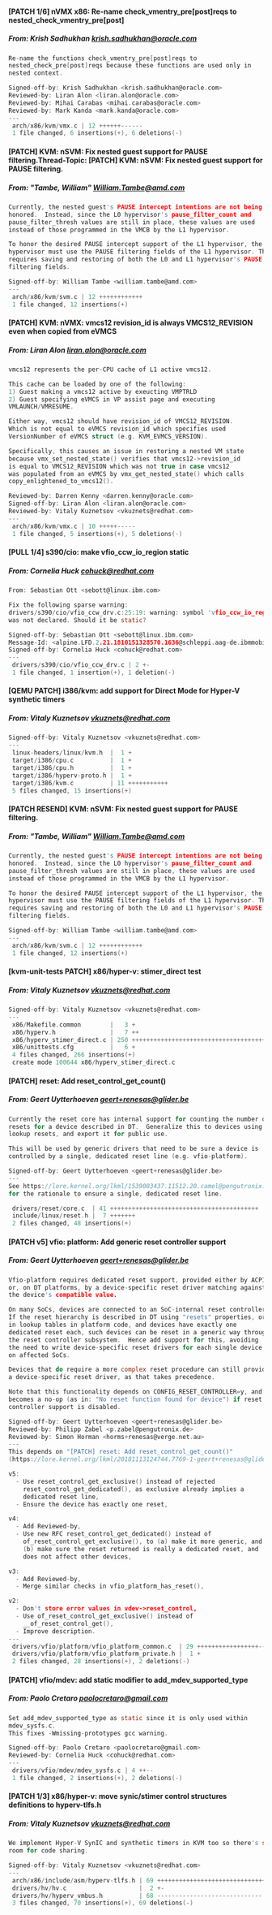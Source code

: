 #### [PATCH 1/6] nVMX x86: Re-name check_vmentry_pre[post]reqs to nested_check_vmentry_pre[post]
##### From: Krish Sadhukhan <krish.sadhukhan@oracle.com>

```c
Re-name the functions check_vmentry_pre[post]reqs to
nested_check_pre[post]reqs because these functions are used only in
nested context.

Signed-off-by: Krish Sadhukhan <krish.sadhukhan@oracle.com>
Reviewed-by: Liran Alon <liran.alon@oracle.com>
Reviewed-by: Mihai Carabas <mihai.carabas@oracle.com>
Reviewed-by: Mark Kanda <mark.kanda@oracle.com>
---
 arch/x86/kvm/vmx.c | 12 ++++++------
 1 file changed, 6 insertions(+), 6 deletions(-)

```
#### [PATCH] KVM: nSVM: Fix nested guest support for PAUSE filtering.Thread-Topic: [PATCH] KVM: nSVM: Fix nested guest support for PAUSE filtering.
##### From: "Tambe, William" <William.Tambe@amd.com>

```c
Currently, the nested guest's PAUSE intercept intentions are not being
honored.  Instead, since the L0 hypervisor's pause_filter_count and
pause_filter_thresh values are still in place, these values are used
instead of those programmed in the VMCB by the L1 hypervisor.

To honor the desired PAUSE intercept support of the L1 hypervisor, the L0
hypervisor must use the PAUSE filtering fields of the L1 hypervisor. This
requires saving and restoring of both the L0 and L1 hypervisor's PAUSE
filtering fields.

Signed-off-by: William Tambe <william.tambe@amd.com>
---
 arch/x86/kvm/svm.c | 12 ++++++++++++
 1 file changed, 12 insertions(+)

```
#### [PATCH] KVM: nVMX: vmcs12 revision_id is always VMCS12_REVISION even when copied from eVMCS
##### From: Liran Alon <liran.alon@oracle.com>

```c
vmcs12 represents the per-CPU cache of L1 active vmcs12.

This cache can be loaded by one of the following:
1) Guest making a vmcs12 active by exeucting VMPTRLD
2) Guest specifying eVMCS in VP assist page and executing
VMLAUNCH/VMRESUME.

Either way, vmcs12 should have revision_id of VMCS12_REVISION.
Which is not equal to eVMCS revision_id which specifies used
VersionNumber of eVMCS struct (e.g. KVM_EVMCS_VERSION).

Specifically, this causes an issue in restoring a nested VM state
because vmx_set_nested_state() verifies that vmcs12->revision_id
is equal to VMCS12_REVISION which was not true in case vmcs12
was populated from an eVMCS by vmx_get_nested_state() which calls
copy_enlightened_to_vmcs12().

Reviewed-by: Darren Kenny <darren.kenny@oracle.com>
Signed-off-by: Liran Alon <liran.alon@oracle.com>
Reviewed-by: Vitaly Kuznetsov <vkuznets@redhat.com>
---
 arch/x86/kvm/vmx.c | 10 +++++-----
 1 file changed, 5 insertions(+), 5 deletions(-)

```
#### [PULL 1/4] s390/cio: make vfio_ccw_io_region static
##### From: Cornelia Huck <cohuck@redhat.com>

```c
From: Sebastian Ott <sebott@linux.ibm.com>

Fix the following sparse warning:
drivers/s390/cio/vfio_ccw_drv.c:25:19: warning: symbol 'vfio_ccw_io_region'
was not declared. Should it be static?

Signed-off-by: Sebastian Ott <sebott@linux.ibm.com>
Message-Id: <alpine.LFD.2.21.1810151328570.1636@schleppi.aag-de.ibmmobiledemo.com>
Signed-off-by: Cornelia Huck <cohuck@redhat.com>
---
 drivers/s390/cio/vfio_ccw_drv.c | 2 +-
 1 file changed, 1 insertion(+), 1 deletion(-)

```
#### [QEMU PATCH] i386/kvm: add support for Direct Mode for Hyper-V synthetic timers
##### From: Vitaly Kuznetsov <vkuznets@redhat.com>

```c
Signed-off-by: Vitaly Kuznetsov <vkuznets@redhat.com>
---
 linux-headers/linux/kvm.h  |  1 +
 target/i386/cpu.c          |  1 +
 target/i386/cpu.h          |  1 +
 target/i386/hyperv-proto.h |  1 +
 target/i386/kvm.c          | 11 +++++++++++
 5 files changed, 15 insertions(+)

```
#### [PATCH RESEND] KVM: nSVM: Fix nested guest support for PAUSE filtering.
##### From: "Tambe, William" <William.Tambe@amd.com>

```c
Currently, the nested guest's PAUSE intercept intentions are not being
honored.  Instead, since the L0 hypervisor's pause_filter_count and
pause_filter_thresh values are still in place, these values are used
instead of those programmed in the VMCB by the L1 hypervisor.

To honor the desired PAUSE intercept support of the L1 hypervisor, the L0
hypervisor must use the PAUSE filtering fields of the L1 hypervisor. This
requires saving and restoring of both the L0 and L1 hypervisor's PAUSE
filtering fields.

Signed-off-by: William Tambe <william.tambe@amd.com>
---
 arch/x86/kvm/svm.c | 12 ++++++++++++
 1 file changed, 12 insertions(+)

```
#### [kvm-unit-tests PATCH] x86/hyper-v: stimer_direct test
##### From: Vitaly Kuznetsov <vkuznets@redhat.com>

```c
Signed-off-by: Vitaly Kuznetsov <vkuznets@redhat.com>
---
 x86/Makefile.common        |   3 +
 x86/hyperv.h               |   7 ++
 x86/hyperv_stimer_direct.c | 250 +++++++++++++++++++++++++++++++++++++
 x86/unittests.cfg          |   6 +
 4 files changed, 266 insertions(+)
 create mode 100644 x86/hyperv_stimer_direct.c

```
#### [PATCH] reset: Add reset_control_get_count()
##### From: Geert Uytterhoeven <geert+renesas@glider.be>

```c
Currently the reset core has internal support for counting the number of
resets for a device described in DT.  Generalize this to devices using
lookup resets, and export it for public use.

This will be used by generic drivers that need to be sure a device is
controlled by a single, dedicated reset line (e.g. vfio-platform).

Signed-off-by: Geert Uytterhoeven <geert+renesas@glider.be>
---
See https://lore.kernel.org/lkml/1539003437.11512.20.camel@pengutronix.de/
for the rationale to ensure a single, dedicated reset line.

 drivers/reset/core.c  | 41 +++++++++++++++++++++++++++++++++++++++++
 include/linux/reset.h |  7 +++++++
 2 files changed, 48 insertions(+)

```
#### [PATCH v5] vfio: platform: Add generic reset controller support
##### From: Geert Uytterhoeven <geert+renesas@glider.be>

```c
Vfio-platform requires dedicated reset support, provided either by ACPI,
or, on DT platforms, by a device-specific reset driver matching against
the device's compatible value.

On many SoCs, devices are connected to an SoC-internal reset controller.
If the reset hierarchy is described in DT using "resets" properties, or
in lookup tables in platform code, and devices have exactly one
dedicated reset each, such devices can be reset in a generic way through
the reset controller subsystem.  Hence add support for this, avoiding
the need to write device-specific reset drivers for each single device
on affected SoCs.

Devices that do require a more complex reset procedure can still provide
a device-specific reset driver, as that takes precedence.

Note that this functionality depends on CONFIG_RESET_CONTROLLER=y, and
becomes a no-op (as in: "No reset function found for device") if reset
controller support is disabled.

Signed-off-by: Geert Uytterhoeven <geert+renesas@glider.be>
Reviewed-by: Philipp Zabel <p.zabel@pengutronix.de>
Reviewed-by: Simon Horman <horms+renesas@verge.net.au>
---
This depends on "[PATCH] reset: Add reset_control_get_count()"
(https://lore.kernel.org/lkml/20181113124744.7769-1-geert+renesas@glider.be/).

v5:
  - Use reset_control_get_exclusive() instead of rejected
    reset_control_get_dedicated(), as exclusive already implies a
    dedicated reset line,
  - Ensure the device has exactly one reset,

v4:
  - Add Reviewed-by,
  - Use new RFC reset_control_get_dedicated() instead of
    of_reset_control_get_exclusive(), to (a) make it more generic, and
    (b) make sure the reset returned is really a dedicated reset, and
    does not affect other devices,

v3:
  - Add Reviewed-by,
  - Merge similar checks in vfio_platform_has_reset(),

v2:
  - Don't store error values in vdev->reset_control,
  - Use of_reset_control_get_exclusive() instead of
    __of_reset_control_get(),
  - Improve description.
---
 drivers/vfio/platform/vfio_platform_common.c  | 29 +++++++++++++++++--
 drivers/vfio/platform/vfio_platform_private.h |  1 +
 2 files changed, 28 insertions(+), 2 deletions(-)

```
#### [PATCH] vfio/mdev: add static modifier to add_mdev_supported_type
##### From: Paolo Cretaro <paolocretaro@gmail.com>

```c
Set add_mdev_supported_type as static since it is only used within
mdev_sysfs.c.
This fixes -Wmissing-prototypes gcc warning.

Signed-off-by: Paolo Cretaro <paolocretaro@gmail.com>
Reviewed-by: Cornelia Huck <cohuck@redhat.com>
---
 drivers/vfio/mdev/mdev_sysfs.c | 4 ++--
 1 file changed, 2 insertions(+), 2 deletions(-)

```
#### [PATCH 1/3] x86/hyper-v: move synic/stimer control structures definitions to hyperv-tlfs.h
##### From: Vitaly Kuznetsov <vkuznets@redhat.com>

```c
We implement Hyper-V SynIC and synthetic timers in KVM too so there's some
room for code sharing.

Signed-off-by: Vitaly Kuznetsov <vkuznets@redhat.com>
---
 arch/x86/include/asm/hyperv-tlfs.h | 69 ++++++++++++++++++++++++++++++
 drivers/hv/hv.c                    |  2 +-
 drivers/hv/hyperv_vmbus.h          | 68 -----------------------------
 3 files changed, 70 insertions(+), 69 deletions(-)

```
